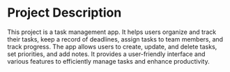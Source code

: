 # Project Description

This project is a task management app. It helps users organize and track their tasks, keep a record of deadlines, assign tasks to team members, and track progress. The app allows users to create, update, and delete tasks, set priorities, and add notes. It provides a user-friendly interface and various features to efficiently manage tasks and enhance productivity.